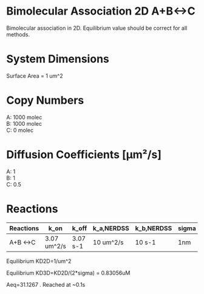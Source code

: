 # Bimolecular Association 2D A+B<->C   
Bimolecular association in 2D. Equilibrium value should be correct for all methods.

# System Dimensions  
Surface Area = 1 um^2  

# Copy Numbers  
A: 1000 molec  
B: 1000 molec  
C: 0 molec  

# Diffusion Coefficients [µm²/s]  
A: 1  
B: 1  
C: 0.5  

# Reactions
				
| Reactions | k_on | k_off | k_a,NERDSS | k_b,NERDSS| sigma   
| --- | --- |--- | --- | --- |  --- |
| A+B <->C | 3.07 um^2/s | 3.07  s-1 | 10 um^2/s | 10 s-1 | 1nm |  

Equilibrium KD2D=1/um^2

Equilibrium KD3D=KD2D/(2*sigma) = 0.83056uM

Aeq=31.1267 . Reached at ~0.1s
